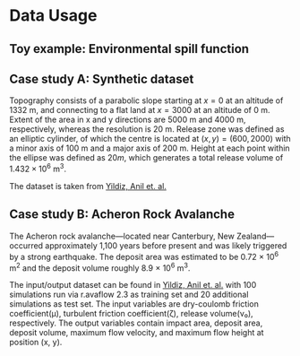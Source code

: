 # Data Usage 

## Toy example: Environmental spill function

## Case study A: Synthetic dataset

Topography consists of a parabolic slope starting at $x = 0$ at an altitude of $1332\ \mathrm{m}$, and connecting to a flat land at $x = 3000$ at an altitude of $0\ \mathrm{m}$. Extent of the area in x and y directions are $5000\ \mathrm{m}$ and $4000\ \mathrm{m}$, respectively, whereas the resolution is $20\ \mathrm{m}$. Release zone was defined as an elliptic cylinder, of which the centre is located at $(x, y) = (600, 2000)$ with a minor axis of $100\ \mathrm{m}$ and a major axis of $200\ \mathrm{m}$. Height at each point within the ellipse was defined as $20 m$, which generates a total release volume of $1.432 \times 10^6\ \mathrm{m}^3$. 

The dataset is taken from [Yildiz, Anil et. al.](https://www.frontiersin.org/journals/earth-science/articles/10.3389/feart.2022.1032438/full)

## Case study B: Acheron Rock Avalanche

The Acheron rock avalanche—located near Canterbury, New Zealand—occurred approximately 1,100 years before present and was likely triggered by a strong earthquake. The deposit area was estimated to be 0.72 × 10<sup>6</sup> m<sup>2</sup> and the deposit volume roughly 8.9 × 10<sup>6</sup> m<sup>3</sup>.

The input/output dataset can be found in [Yildiz, Anil et. al.](https://www.frontiersin.org/journals/earth-science/articles/10.3389/feart.2022.1032438/full) with 100 simulations run via r.avaflow 2.3 as training set and 20 additional simulations as test set. The input variables are dry-coulomb friction coefficient(μ), turbulent friction coefficient(ζ), release volume(ν₀), respectively. The output variables contain impact area, deposit area, deposit volume, maximum flow velocity, and maximum flow height at position (x, y). 
